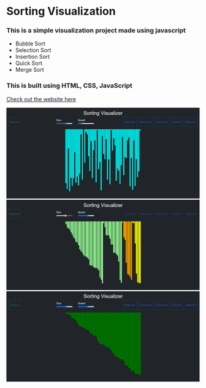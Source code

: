 # Sorting Visualization
### This is a simple visualization project made using javascript 
- Bubble Sort 
- Selection Sort
- Insertion Sort
- Quick Sort
- Merge Sort

### This is built using HTML, CSS, JavaScript <br/>

[Check out the website here](https://github.com/saanidhyagoyal/Sorting-Visualizer.git)

<img src="img/img1.png"> <br/>
<img src="img/img2.png"> <br/>
<img src="img/img3.png"> <br/>
